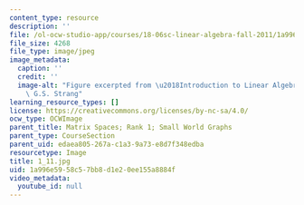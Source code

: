 ```yaml
---
content_type: resource
description: ''
file: /ol-ocw-studio-app/courses/18-06sc-linear-algebra-fall-2011/1a996e5958c57bb8d1e20ee155a8884f_1_11.jpg
file_size: 4268
file_type: image/jpeg
image_metadata:
  caption: ''
  credit: ''
  image-alt: "Figure excerpted from \u2018Introduction to Linear Algebra\u2019 by\
    \ G.S. Strang"
learning_resource_types: []
license: https://creativecommons.org/licenses/by-nc-sa/4.0/
ocw_type: OCWImage
parent_title: Matrix Spaces; Rank 1; Small World Graphs
parent_type: CourseSection
parent_uid: edaea805-267a-c1a3-9a73-e8d7f348edba
resourcetype: Image
title: 1_11.jpg
uid: 1a996e59-58c5-7bb8-d1e2-0ee155a8884f
video_metadata:
  youtube_id: null
---
```

